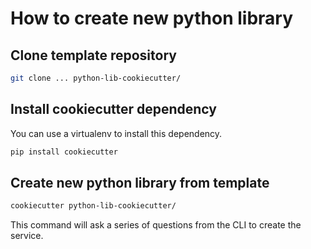 # How to create new python library

## Clone template repository
```bash
git clone ... python-lib-cookiecutter/
```

## Install cookiecutter dependency
You can use a virtualenv to install this dependency.
```bash
pip install cookiecutter
```

## Create new python library from template
```bash
cookiecutter python-lib-cookiecutter/
```
This command will ask a series of questions from the CLI to create the service.